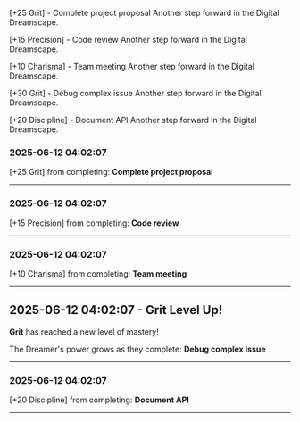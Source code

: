 [+25 Grit] - Complete project proposal
Another step forward in the Digital Dreamscape.

[+15 Precision] - Code review
Another step forward in the Digital Dreamscape.

[+10 Charisma] - Team meeting
Another step forward in the Digital Dreamscape.

[+30 Grit] - Debug complex issue
Another step forward in the Digital Dreamscape.

[+20 Discipline] - Document API
Another step forward in the Digital Dreamscape.


### 2025-06-12 04:02:07

[+25 Grit] from completing: **Complete project proposal**

---

### 2025-06-12 04:02:07

[+15 Precision] from completing: **Code review**

---

### 2025-06-12 04:02:07

[+10 Charisma] from completing: **Team meeting**

---

## 2025-06-12 04:02:07 - Grit Level Up!

**Grit** has reached a new level of mastery!

The Dreamer's power grows as they complete: **Debug complex issue**

---

### 2025-06-12 04:02:07

[+20 Discipline] from completing: **Document API**

---

